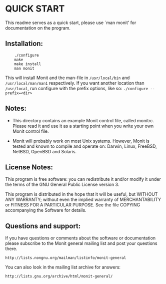 # QUICK START
 
 This readme serves as a quick start, please use `man monit' for
 documentation on the program.
 
 
## Installation:
 
 ```
     ./configure
     make
     make install
     man monit
 ```
 
 This will install Monit and the man-file in `/usr/local/bin` and
 `/usr/local/man/man1` respectively. If you want another location than
 `/usr/local`, run configure with the prefix options, like so:
 `./configure --prefix=<dir>`
 
 
## Notes:
 
 - This directory contains an example Monit control file, called
   monitrc. Please read it and use it as a starting point when you
   write your own Monit control file.
 
 - Monit will probably work on most Unix systems. However, Monit is
   tested and known to compile and operate on: Darwin, Linux, FreeBSD,
   NetBSD, OpenBSD and Solaris.
   
  
## License Notes:

 
 This program is free software: you can redistribute it and/or modify it
 under the terms of the GNU General Public License version 3.

 This program is distributed in the hope that it will be useful, but
 WITHOUT ANY WARRANTY; without even the implied warranty of
 MERCHANTABILITY or FITNESS FOR A PARTICULAR PURPOSE. See the file
 COPYING accompanying the Software for details.
 
## Questions and support:
 
 If you have questions or comments about the software or documentation 
 please subscribe to the Monit general mailing list and post your 
 questions there.
 
    http://lists.nongnu.org/mailman/listinfo/monit-general
 
 You can also look in the mailing list archive for answers:
 
    http://lists.gnu.org/archive/html/monit-general/
 
